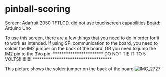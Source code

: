 # pinball-scoring

Screen: Adafruit 2050 TFTLCD, did not use touchscreen capabilities
Board: Arduino Uno

To use this screen, there are a few things that you need to do in order for it to work as intended. If using SPI communication to the board, you need to solder the IM2 jumper on the back of the board, OR you need to jump the IM2 pin to the 3Vo pin. 
*********************** DO NOT TIE IT TO 5 VOLTS!!!!!!!!!! ************************************

This picture shows the solder jumper on the back of the board
![IMG_2727](https://github.com/jbowens130/pinball-scoring/assets/158515070/a5b3878d-0344-4bf4-8bd3-dc5213a8d46e)


